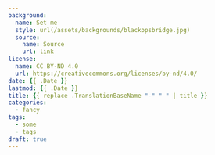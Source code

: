 ```yaml
---
background:
  name: Set me
  style: url(/assets/backgrounds/blackopsbridge.jpg)
  source:
    name: Source
    url: link
license:
  name: CC BY-ND 4.0
  url: https://creativecommons.org/licenses/by-nd/4.0/
date: {{ .Date }}
lastmod: {{ .Date }}
title: {{ replace .TranslationBaseName "-" " " | title }}
categories:
  - fancy
tags:
  - some
  - tags
draft: true
---
```

